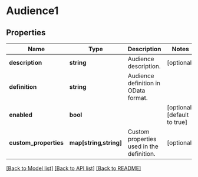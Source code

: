 # Audience1

## Properties
Name | Type | Description | Notes
------------ | ------------- | ------------- | -------------
**description** | **string** | Audience description. | [optional] 
**definition** | **string** | Audience definition in OData format. | 
**enabled** | **bool** |  | [optional] [default to true]
**custom_properties** | **map[string,string]** | Custom properties used in the definition. | [optional] 

[[Back to Model list]](../README.md#documentation-for-models) [[Back to API list]](../README.md#documentation-for-api-endpoints) [[Back to README]](../README.md)


